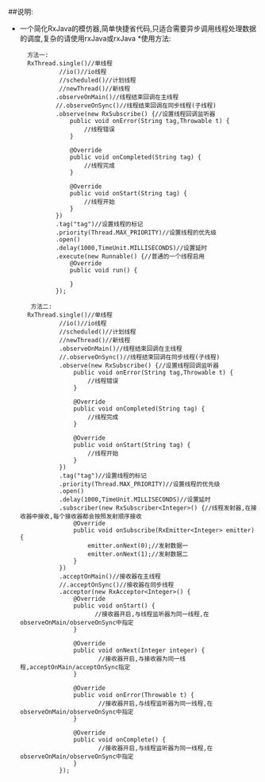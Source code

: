 ##说明:
* 一个简化RxJava的模仿器,简单快捷省代码,只适合需要异步调用线程处理数据的调度,复杂的请使用rxJava或rxJava
*使用方法:


        方法一:
        RxThread.single()//单线程
                 //io()//io线程
                 //scheduled()//计划线程
                 //newThread()//新线程
                .observeOnMain()//线程结束回调在主线程
                //.observeOnSync()//线程结束回调在同步线程(子线程)
                .observe(new RxSubscribe() {//设置线程回调监听器
                    public void onError(String tag,Throwable t) {
                        //线程错误
                    }
        
                    @Override
                    public void onCompleted(String tag) {
                        //线程完成
                    }
        
                    @Override
                    public void onStart(String tag) {
                        //线程开始
                    }
                })
                .tag("tag")//设置线程的标记
                .priority(Thread.MAX_PRIORITY)//设置线程的优先级
                .open()
                .delay(1000,TimeUnit.MILLISECONDS)//设置延时
                .execute(new Runnable() {//普通的一个线程启用
                    @Override
                    public void run() {
        
                    }
                });
                
         方法二:
        RxThread.single()//单线程
                 //io()//io线程
                 //scheduled()//计划线程
                 //newThread()//新线程
                 .observeOnMain()//线程结束回调在主线程
                 //.observeOnSync()//线程结束回调在同步线程(子线程)
                 .observe(new RxSubscribe() {//设置线程回调监听器
                     public void onError(String tag,Throwable t) {
                         //线程错误
                     }
         
                     @Override
                     public void onCompleted(String tag) {
                         //线程完成
                     }
         
                     @Override
                     public void onStart(String tag) {
                         //线程开始
                     }
                 })
                 .tag("tag")//设置线程的标记
                 .priority(Thread.MAX_PRIORITY)//设置线程的优先级
                 .open()
                 .delay(1000,TimeUnit.MILLISECONDS)//设置延时
                 .subscriber(new RxSubscriber<Integer>() {//线程发射器,在接收器中接收,每个接收器都会按照发射顺序接收
                     @Override
                     public void onSubscribe(RxEmitter<Integer> emitter) {
                         emitter.onNext(0);//发射数据一
                         emitter.onNext(1);//发射数据二
                     }
                 })
                 .acceptOnMain()//接收器在主线程
                 //.acceptOnSync()//接收器在同步线程
                 .acceptor(new RxAcceptor<Integer>() {
                     @Override
                     public void onStart() {
                           //接收器开启,与线程监听器为同一线程,在observeOnMain/observeOnSync中指定
                     }
                 
                     @Override
                     public void onNext(Integer integer) {
                            //接收器开启,与接收器为同一线程,acceptOnMain/acceptOnSync指定
                     }
                 
                     @Override
                     public void onError(Throwable t) {
                            //接收器开启,与线程监听器为同一线程,在observeOnMain/observeOnSync中指定
                     }
                 
                     @Override
                     public void onComplete() {
                            //接收器开启,与线程监听器为同一线程,在observeOnMain/observeOnSync中指定
                     }
                 });